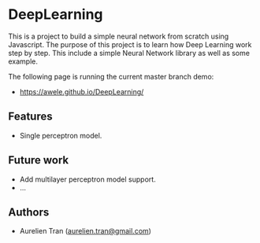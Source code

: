 # DeepLearning

This is a project to build a simple neural network from scratch using Javascript.
The purpose of this project is to learn how Deep Learning work step by step.
This include a simple Neural Network library as well as some example.

The following page is running the current master branch demo:
* https://awele.github.io/DeepLearning/

## Features
* Single perceptron model.

## Future work
* Add multilayer perceptron model support.
* ...

## Authors
* Aurelien Tran (aurelien.tran@gmail.com)
